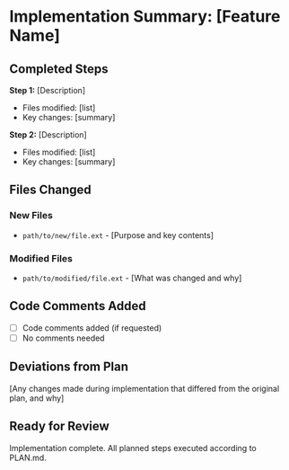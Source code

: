 # Implementation Summary: [Feature Name]

## Completed Steps

**Step 1:** [Description]
- Files modified: [list]
- Key changes: [summary]

**Step 2:** [Description]
- Files modified: [list]
- Key changes: [summary]

## Files Changed

### New Files
- `path/to/new/file.ext` - [Purpose and key contents]

### Modified Files
- `path/to/modified/file.ext` - [What was changed and why]

## Code Comments Added

- [ ] Code comments added (if requested)
- [ ] No comments needed

## Deviations from Plan

[Any changes made during implementation that differed from the original plan, and why]

## Ready for Review

Implementation complete. All planned steps executed according to PLAN.md.
